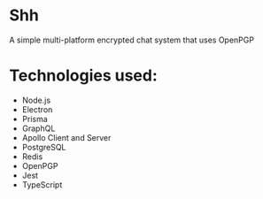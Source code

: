 # Shh
A simple multi-platform encrypted chat system that uses OpenPGP

# Technologies used:
- Node.js
- Electron
- Prisma
- GraphQL
- Apollo Client and Server
- PostgreSQL
- Redis
- OpenPGP
- Jest
- TypeScript